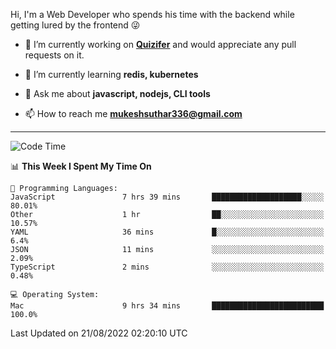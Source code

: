 Hi, I'm a Web Developer who spends his time with the backend while getting lured by the frontend 😜

- 🔭 I’m currently working on **[Quizifer](https://github.com/SutharMukesh/Quizifer/)** and would appreciate any pull requests on it.

- 🌱 I’m currently learning **redis, kubernetes**

- 💬 Ask me about **javascript, nodejs, CLI tools**

- 📫 How to reach me **mukeshsuthar336@gmail.com**

---
<!--START_SECTION:waka-->
![Code Time](http://img.shields.io/badge/Code%20Time-1%2C724%20hrs%201%20min-blue)

📊 **This Week I Spent My Time On** 

```text
💬 Programming Languages: 
JavaScript               7 hrs 39 mins       ████████████████████░░░░░   80.01% 
Other                    1 hr                ██░░░░░░░░░░░░░░░░░░░░░░░   10.57% 
YAML                     36 mins             █░░░░░░░░░░░░░░░░░░░░░░░░   6.4% 
JSON                     11 mins             ░░░░░░░░░░░░░░░░░░░░░░░░░   2.09% 
TypeScript               2 mins              ░░░░░░░░░░░░░░░░░░░░░░░░░   0.48%

💻 Operating System: 
Mac                      9 hrs 34 mins       █████████████████████████   100.0%

```


 Last Updated on 21/08/2022 02:20:10 UTC
<!--END_SECTION:waka-->
